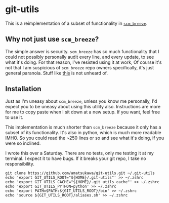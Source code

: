 # git-utils

This is a reimplementation of a subset of functionality in [`scm_breeze`](https://github.com/scmbreeze/scm_breeze).

## Why not just use `scm_breeze`?

The simple answer is security. `scm_breeze` has so much functionality that I could not possibly personally
audit every line, and every update, to see what it's doing. For that reason, I've resisted using it at work,
Of course it's not that I am suspicious of `scm_breeze` repo owners specifically, it's just general paranoia.
Stuff like [this](https://www.theregister.co.uk/2018/11/26/npm_repo_bitcoin_stealer/) is not unheard of.

## Installation

Just as I'm uneasy about `scm_breeze`, unless you know me personally, I'd expect you to be uneasy about using
this utility also. Instructions are more for me to copy paste when I sit down at a new setup.
If you want, feel free to use it.

This implementation is much shorter than `scm_breeze` because it only has a subset of its functionality. It's also
in python, which is much more readable IMHO. So you could read the ~250 lines or so and see what it's doing, if you
were so inclined.

I wrote this over a Saturday. There are no tests, only me testing it at my terminal.
I expect it to have bugs. If it breaks your git repo, I take no responsibility.
```
git clone https://github.com/amatsukawa/git-utils.git ~/.git-utils
echo 'export GIT_UTILS_ROOT="${HOME}/.git-utils"' >> ~/.zshrc
echo 'export GIT_UTILS_CACHE="${HOME}/.git_utils_cache"' >> ~/.zshrc
echo 'export GIT_UTILS_PYTHON=python' >> ~/.zshrc
echo 'export PATH=$PATH:${GIT_UTILS_ROOT}/bin' >> ~/.zshrc
echo 'source ${GIT_UTILS_ROOT}/aliases.sh' >> ~/.zshrc

```

